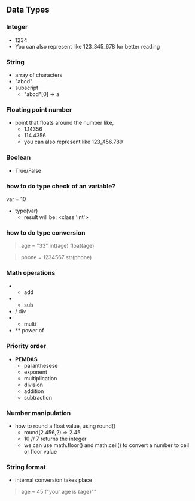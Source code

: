 ## Data Types

### Integer

- 1234
- You can also represent like 123_345_678 for better reading

### String

- array of characters
- "abcd"
- subscript
	- "abcd"[0] -> a

### Floating point number

- point that floats around the number like,
	- 1.14356
	- 114.4356
  - you can also represent like 123_456.789

### Boolean

- True/False

### how to do type check of an variable?

var = 10
- type(var)
	- result will be: <class 'int'>
    
### how to do type conversion

> age = "33"
> int(age)
> float(age)

> phone = 1234567
> str(phone)


### Math operations

- + add
- - sub
- / div
- * multi
- ** power of

### Priority order

- **PEMDAS**
	- paranthesese
	- exponent
	- multiplication
	- division
	- addition
	- subtraction

### Number manipulation

- how to round a float value, using round()
	- round(2.456,2) => 2.45
    - 10 // 7 returns the integer
    - we can use math.floor() and math.ceil() to convert a number to ceil or floor value

### String format

- internal conversion takes place
  
> age = 45
> f"your age is {age}""